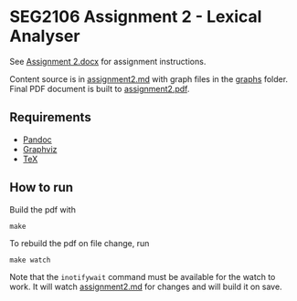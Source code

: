# SEG2106 Assignment 2 - Lexical Analyser

See [Assignment 2.docx](Assignment%202.docx) for assignment instructions.

Content source is in [assignment2.md](assignment2.md) with graph files in the [graphs](graphs/) folder.
Final PDF document is built to [assignment2.pdf](assignment2.pdf).

## Requirements

- [Pandoc](https://pandoc.org/)
- [Graphviz](https://graphviz.org/)
- [TeX](https://www.latex-project.org/)

## How to run

Build the pdf with

```
make
```

To rebuild the pdf on file change, run

```
make watch
```

Note that the `inotifywait` command must be available for the watch to work.
It will watch [assignment2.md](assignment2.md) for changes and will build it on save.
